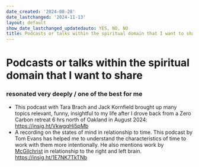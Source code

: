 ```yaml
---
date_created: '2024-08-28'
date_lastchanged: '2024-11-13'
layout: default
show_date_lastchanged_updatedauto: YES, NO, NO
title: Podcasts or talks within the spiritual domain that I want to share
---
```

# Podcasts or talks within the spiritual domain that I want to share 
### resonated very deeply / one of the best for me 

- This podcast with Tara Brach and Jack Kornfield brought up many topics relevant, funny, insightful to my life after I drove back from a Zero Carbon retreat 6 hrs north of Oakland in August 2024: https://insig.ht/VkwgqHi5pMb
- A recording on the states of mind in relationship to time. This podcast by Tom Evans has helped me to understand the characteristics of time to work with them more intentionally. He also mentions work by [McGilchrist](MCGILCHRIST2021-VID.md) in relationship to the right and left brain. https://insig.ht/1E7NK7TkTNb

